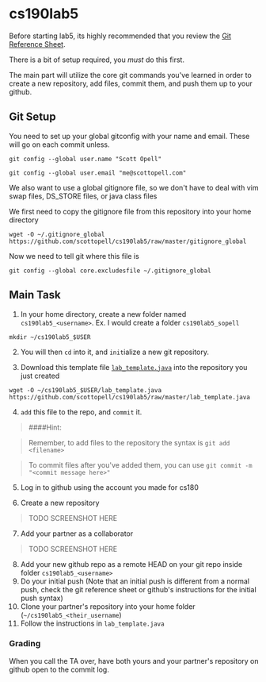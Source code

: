 cs190lab5
=========
Before starting lab5, its highly recommended that you review the [Git Reference Sheet](./git_reference.md).

There is a bit of setup required, you _must_ do this first.

The main part will utilize the core git commands you've learned in order to create a new repository, add files, commit them, and push them up to your github.

## Git Setup
You need to set up your global gitconfig with your name and email.
These will go on each commit unless.

`git config --global user.name "Scott Opell"`

`git config --global user.email "me@scottopell.com"`

We also want to use a global gitignore file, so we don't have to deal with vim swap files, DS_STORE files, or java class files

We first need to copy the gitignore file from this repository into your home directory

`wget -O ~/.gitignore_global https://github.com/scottopell/cs190lab5/raw/master/gitignore_global`

Now we need to tell git where this file is

`git config --global core.excludesfile ~/.gitignore_global`


## Main Task

1. In your home directory, create a new folder named `cs190lab5_<username>`.  Ex. I would create a folder `cs190lab5_sopell`  

`mkdir ~/cs190lab5_$USER`

2. You will then `cd` into it, and `init`ialize a new git repository.

3. Download this template file [`lab_template.java`](./lab_template.java) into the repository you just created

`wget -O ~/cs190lab5_$USER/lab_template.java https://github.com/scottopell/cs190lab5/raw/master/lab_template.java`

4. `add` this file to the repo, and `commit` it.

> ####Hint: 

> Remember, to add files to the repository the syntax is `git add <filename>`

> To commit files after you've added them, you can use `git commit -m "<commit message here>"`


5. Log in to github using the account you made for cs180

6. Create a new repository

> TODO SCREENSHOT HERE

7. Add your partner as a collaborator

> TODO SCREENSHOT HERE

8. Add your new github repo as a remote HEAD on your git repo inside folder `cs190lab5_<username>`
9. Do your initial push (Note that an initial push is different from a normal push, check the git reference sheet or github's instructions for the initial push syntax)
9. Clone your partner's repository into your home folder (`~/cs190lab5_<their_username`)
10. Follow the instructions in `lab_template.java`



### Grading
When you call the TA over, have both yours and your partner's repository on github open to the commit log.

